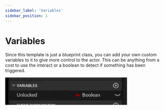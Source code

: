 ```yaml
---
sidebar_label: 'Variables'
sidebar_position: 1
---
```


# Variables

Since this template is just a blueprint class, you can add your own custom variables to it to give more control to the actor. This can be anything from a cost to use the interact or a boolean to detect if something has been triggered.

![interact-variables.jpg](/img/interaction/interact-variables.jpg)